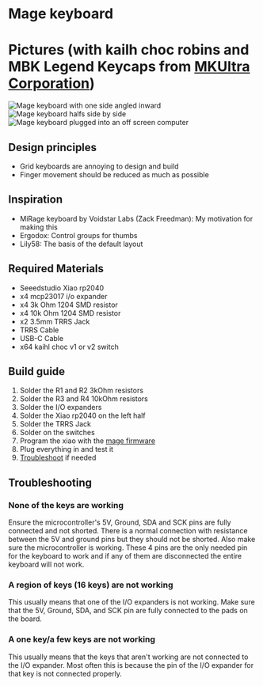 # Mage keyboard

# Pictures (with kailh choc robins and MBK Legend Keycaps from [MKUltra Corporation](https://mkultra.click))
![Mage keyboard with one side angled inward](https://cdn.mossx.net/mage_keyboard/mage_stacked_medium.png)
![Mage keyboard halfs side by side](https://cdn.mossx.net/mage_keyboard/mage_side_by_side_medium.png)
![Mage keyboard plugged into an off screen computer](https://cdn.mossx.net/mage_keyboard/mage_plugged_in_medium.png)

## Design principles
 - Grid keyboards are annoying to design and build
 - Finger movement should be reduced as much as possible

## Inspiration
 - MiRage keyboard by Voidstar Labs (Zack Freedman): My motivation for making this
 - Ergodox: Control groups for thumbs
 - Lily58: The basis of the default layout

## Required Materials
 - Seeedstudio Xiao rp2040
 - x4 mcp23017 i/o expander
 - x4 3k Ohm 1204 SMD resistor
 - x4 10k Ohm 1204 SMD resistor
 - x2 3.5mm TRRS Jack
 - TRRS Cable
 - USB-C Cable
 - x64 kaihl choc v1 or v2 switch

## Build guide
1. Solder the R1 and R2 3kOhm resistors
2. Solder the R3 and R4 10kOhm resistors
3. Solder the I/O expanders
4. Solder the Xiao rp2040 on the left half
5. Solder the TRRS Jack
6. Solder on the switches
7. Program the xiao with the [mage firmware](https://github.com/mosswg/mage_firmware)
8. Plug everything in and test it
9. [Troubleshoot](#troubleshooting) if needed


## Troubleshooting
### None of the keys are working
Ensure the microcontroller's 5V, Ground, SDA and SCK pins are fully connected and not shorted. There is a normal connection with resistance between the 5V and ground pins but they should not be shorted. Also make sure the microcontroller is working. These 4 pins are the only needed pin for the keyboard to work and if any of them are disconnected the entire keyboard will not work.
### A region of keys (16 keys) are not working
This usually means that one of the I/O expanders is not working. Make sure that the 5V, Ground, SDA, and SCK pin are fully connected to the pads on the board.
### A one key/a few keys are not working
This usually means that the keys that aren't working are not connected to the I/O expander. Most often this is because the pin of the I/O expander for that key is not connected properly.
